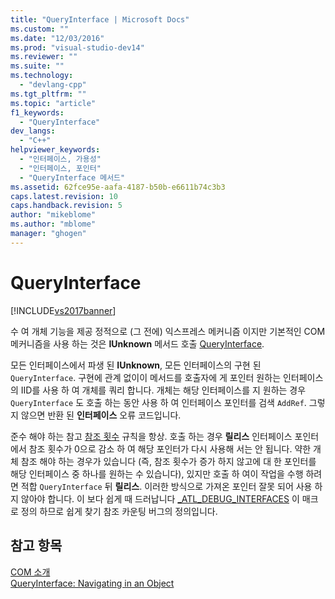 ```yaml
---
title: "QueryInterface | Microsoft Docs"
ms.custom: ""
ms.date: "12/03/2016"
ms.prod: "visual-studio-dev14"
ms.reviewer: ""
ms.suite: ""
ms.technology: 
  - "devlang-cpp"
ms.tgt_pltfrm: ""
ms.topic: "article"
f1_keywords: 
  - "QueryInterface"
dev_langs: 
  - "C++"
helpviewer_keywords: 
  - "인터페이스, 가용성"
  - "인터페이스, 포인터"
  - "QueryInterface 메서드"
ms.assetid: 62fce95e-aafa-4187-b50b-e6611b74c3b3
caps.latest.revision: 10
caps.handback.revision: 5
author: "mikeblome"
ms.author: "mblome"
manager: "ghogen"
---
```

# QueryInterface
[!INCLUDE[vs2017banner](../assembler/inline/includes/vs2017banner.md)]

수 여 개체 기능을 제공 정적으로 \(그 전에\) 익스프레스 메커니즘 이지만 기본적인 COM 메커니즘을 사용 하는 것은  **IUnknown**  메서드 호출  [QueryInterface](http://msdn.microsoft.com/library/windows/desktop/ms682521).  
  
 모든 인터페이스에서 파생 된  **IUnknown**, 모든 인터페이스의 구현 된 `QueryInterface`.  구현에 관계 없이이 메서드를 호출자에 게 포인터 원하는 인터페이스의 IID를 사용 하 여 개체를 쿼리 합니다.  개체는 해당 인터페이스를 지 원하는 경우 `QueryInterface` 도 호출 하는 동안 사용 하 여 인터페이스 포인터를 검색 `AddRef`.  그렇지 않으면 반환 된  **인터페이스** 오류 코드입니다.  
  
 준수 해야 하는 참고  [참조 횟수](../atl/reference-counting.md) 규칙을 항상.  호출 하는 경우  **릴리스** 인터페이스 포인터에서 참조 횟수가 0으로 감소 하 여 해당 포인터가 다시 사용해 서는 안 됩니다.  약한 개체 참조 해야 하는 경우가 있습니다 \(즉, 참조 횟수가 증가 하지 않고에 대 한 포인터를 해당 인터페이스 중 하나를 원하는 수 있습니다\), 있지만 호출 하 여이 작업을 수행 하려면 적합 `QueryInterface` 뒤  **릴리스**.  이러한 방식으로 가져온 포인터 잘못 되어 사용 하지 않아야 합니다.  이 보다 쉽게 때 드러납니다  [\_ATL\_DEBUG\_INTERFACES](../Topic/_ATL_DEBUG_INTERFACES.md) 이 매크로 정의 하므로 쉽게 찾기 참조 카운팅 버그의 정의입니다.  
  
## 참고 항목  
 [COM 소개](../atl/introduction-to-com.md)   
 [QueryInterface: Navigating in an Object](http://msdn.microsoft.com/library/windows/desktop/ms687230)